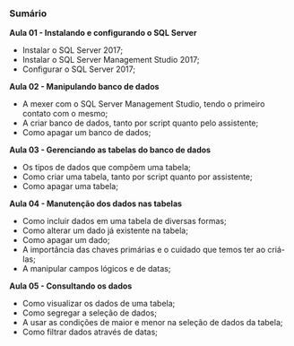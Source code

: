 ### Sumário

**Aula 01 - Instalando e configurando o SQL Server**

- Instalar o SQL Server 2017;
- Instalar o SQL Server Management Studio 2017;
- Configurar o SQL Server 2017;

**Aula 02 - Manipulando banco de dados**

- A mexer com o SQL Server Management Studio, tendo o primeiro contato com o mesmo;
- A criar banco de dados, tanto por script quanto pelo assistente;
- Como apagar um banco de dados;

**Aula 03 - Gerenciando as tabelas do banco de dados**

- Os tipos de dados que compõem uma tabela;
- Como criar uma tabela, tanto por script quanto por assistente;
- Como apagar uma tabela;

**Aula 04 - Manutenção dos dados nas tabelas**

- Como incluir dados em uma tabela de diversas formas;
- Como alterar um dado já existente na tabela;
- Como apagar um dado;
- A importância das chaves primárias e o cuidado que temos ter ao criá-las;
- A manipular campos lógicos e de datas;

**Aula 05 - Consultando os dados**

- Como visualizar os dados de uma tabela;
- Como segregar a seleção de dados;
- A usar as condições de maior e menor na seleção de dados da tabela;
- Como filtrar dados através de datas;
